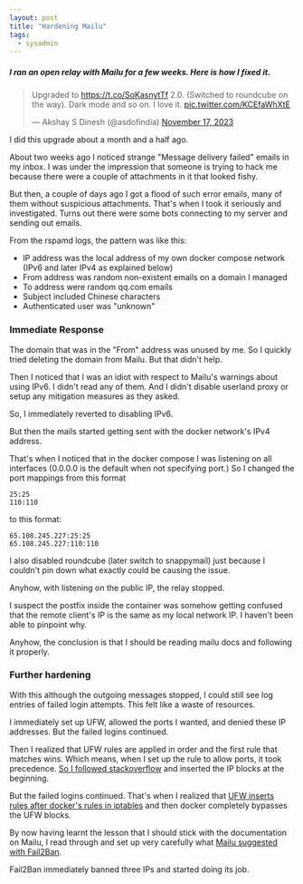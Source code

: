 ```yaml
---
layout: post
title: "Hardening Mailu"
tags:
  - sysadmin
---
```


##### I ran an open relay with Mailu for a few weeks. Here is how I fixed it. #####

<blockquote class="twitter-tweet"><p lang="en" dir="ltr">Upgraded to <a href="https://t.co/SoKasnytTf">https://t.co/SoKasnytTf</a> 2.0. (Switched to roundcube on the way). Dark mode and so on. I love it. <a href="https://t.co/KCEfaWhXtE">pic.twitter.com/KCEfaWhXtE</a></p>&mdash; Akshay S Dinesh (@asdofindia) <a href="https://twitter.com/asdofindia/status/1725427304703443283?ref_src=twsrc%5Etfw">November 17, 2023</a></blockquote> <script async src="https://platform.twitter.com/widgets.js" charset="utf-8"></script> 

I did this upgrade about a month and a half ago.

About two weeks ago I noticed strange "Message delivery failed" emails in my inbox. I was under the impression that someone is trying to hack me because there were a couple of attachments in it that looked fishy.

But then, a couple of days ago I got a flood of such error emails, many of them without suspicious attachments. That's when I took it seriously and investigated. Turns out there were some bots connecting to my server and sending out emails.

From the rspamd logs, the pattern was like this:
- IP address was the local address of my own docker compose network (IPv6 and later IPv4 as explained below)
- From address was random non-existent emails on a domain I managed
- To address were random qq.com emails
- Subject included Chinese characters
- Authenticated user was "unknown"

### Immediate Response

The domain that was in the "From" address was unused by me. So I quickly tried deleting the domain from Mailu. But that didn't help.

Then I noticed that I was an idiot with respect to Mailu's warnings about using IPv6. I didn't read any of them. And I didn't disable userland proxy or setup any mitigation measures as they asked.

So, I immediately reverted to disabling IPv6.

But then the mails started getting sent with the docker network's IPv4 address.

That's when I noticed that in the docker compose I was listening on all interfaces (0.0.0.0 is the default when not specifying port.) So I changed the port mappings from this format

```
25:25
110:110
```

to this format:

```
65.108.245.227:25:25
65.108.245.227:110:110
```

I also disabled roundcube (later switch to snappymail) just because I couldn't pin down what exactly could be causing the issue.

Anyhow, with listening on the public IP, the relay stopped.

I suspect the postfix inside the container was somehow getting confused that the remote client's IP is the same as my local network IP. I haven't been able to pinpoint why.

Anyhow, the conclusion is that I should be reading mailu docs and following it properly.

### Further hardening

With this although the outgoing messages stopped, I could still see log entries of failed login attempts. This felt like a waste of resources.

I immediately set up UFW, allowed the ports I wanted, and denied these IP addresses. But the failed logins continued.

Then I realized that UFW rules are applied in order and the first rule that matches wins. Which means, when I set up the rule to allow ports, it took precedence. [So I followed stackoverflow](https://serverfault.com/a/748525) and inserted the IP blocks at the beginning.

But the failed logins continued. That's when I realized that [UFW inserts rules after docker's rules in iptables](https://docs.docker.com/network/packet-filtering-firewalls/#docker-and-ufw) and then docker completely bypasses the UFW blocks.

By now having learnt the lesson that I should stick with the documentation on Mailu, I read through and set up very carefully what [Mailu suggested with Fail2Ban](https://mailu.io/2.0/faq.html#fail2ban).

Fail2Ban immediately banned three IPs and started doing its job.